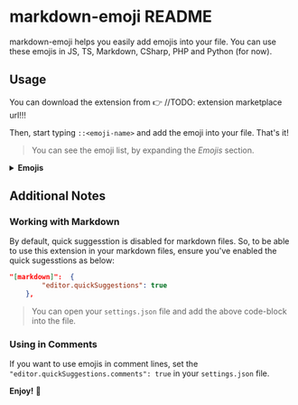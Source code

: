 # markdown-emoji README

markdown-emoji helps you easily add emojis into your file. You can use these emojis in JS, TS, Markdown, CSharp, PHP and Python (for now).

## Usage

You can download the extension from 👉 //TODO: extension marketplace url!!!

Then, start typing `::<emoji-name>` and add the emoji into your file. That's it!

> You can see the emoji list, by expanding the *Emojis* section.

<details>
<summary><strong>Emojis</strong></summary>

| Name  | Display  |
|---|---|
| smiling | 😀 |
| sad | 😢 |
| heart | ❤️ |
| cross-mark | ❌|
| crossed-fingers |🤞|
| check-mark |✅|
| four-leaf-clover |🍀|
| vulcan | 🖖 |
| fire |🔥 |
| rocket |🚀 |
| star |⭐ |
| thumbsup | 👍|
| thumbsdown | 👎|
| ok |👌 |
| wave |👋 |
| eyes | 👀|
| tada | 🎉|
| confetti |🎊 |
| sparkles | ✨|
| pc |💻 |
| phone | 📱|
| idea |💡 |
| hourglass |⏳ |
| stopwatch |⏱ |
| folder |📁 |
| file |📄 |
| key | 🔑|
| lock | 🔒|
| unlock |🔓 |
| link |🔗|
| hint |💡 |
| zoom-left | 🔍|
| zoom-right | 🔎|
| pray | 🙏|
| point-left | 👈|
| point-right |👉 |
| writing |✍ |
| reading |📖 |
| loop | 🔁|
</details>

## Additional Notes

### Working with Markdown

By default, quick suggesstion is disabled for markdown files. So, to be able to use this extension in your markdown files, ensure you've enabled the quick sugesstions as below:

```json
"[markdown]":  {
        "editor.quickSuggestions": true
    },
```

> You can open your `settings.json` file and add the above code-block into the file.

### Using in Comments

If you want to use emojis in comment lines, set the `"editor.quickSuggestions.comments": true` in your `settings.json` file.

**Enjoy!** 🎉
